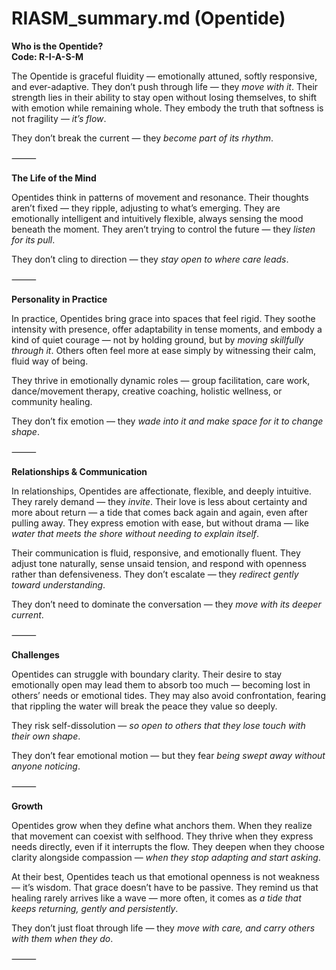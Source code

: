 # RIASM_summary.md (Opentide)

**Who is the Opentide?**  
**Code: R-I-A-S-M**

The Opentide is graceful fluidity — emotionally attuned, softly responsive, and ever-adaptive. They don’t push through life — they *move with it*. Their strength lies in their ability to stay open without losing themselves, to shift with emotion while remaining whole. They embody the truth that softness is not fragility — *it’s flow*.

They don’t break the current — they *become part of its rhythm*.

⸻

**The Life of the Mind**

Opentides think in patterns of movement and resonance. Their thoughts aren’t fixed — they ripple, adjusting to what’s emerging. They are emotionally intelligent and intuitively flexible, always sensing the mood beneath the moment. They aren’t trying to control the future — they *listen for its pull*.

They don’t cling to direction — they *stay open to where care leads*.

⸻

**Personality in Practice**

In practice, Opentides bring grace into spaces that feel rigid. They soothe intensity with presence, offer adaptability in tense moments, and embody a kind of quiet courage — not by holding ground, but by *moving skillfully through it*. Others often feel more at ease simply by witnessing their calm, fluid way of being.

They thrive in emotionally dynamic roles — group facilitation, care work, dance/movement therapy, creative coaching, holistic wellness, or community healing.

They don’t fix emotion — they *wade into it and make space for it to change shape*.

⸻

**Relationships & Communication**

In relationships, Opentides are affectionate, flexible, and deeply intuitive. They rarely demand — they *invite*. Their love is less about certainty and more about return — a tide that comes back again and again, even after pulling away. They express emotion with ease, but without drama — like *water that meets the shore without needing to explain itself*.

Their communication is fluid, responsive, and emotionally fluent. They adjust tone naturally, sense unsaid tension, and respond with openness rather than defensiveness. They don’t escalate — they *redirect gently toward understanding*.

They don’t need to dominate the conversation — they *move with its deeper current*.

⸻

**Challenges**

Opentides can struggle with boundary clarity. Their desire to stay emotionally open may lead them to absorb too much — becoming lost in others’ needs or emotional tides. They may also avoid confrontation, fearing that rippling the water will break the peace they value so deeply.

They risk self-dissolution — *so open to others that they lose touch with their own shape*.

They don’t fear emotional motion — but they fear *being swept away without anyone noticing*.

⸻

**Growth**

Opentides grow when they define what anchors them. When they realize that movement can coexist with selfhood. They thrive when they express needs directly, even if it interrupts the flow. They deepen when they choose clarity alongside compassion — *when they stop adapting and start asking*.

At their best, Opentides teach us that emotional openness is not weakness — it’s wisdom. That grace doesn’t have to be passive. They remind us that healing rarely arrives like a wave — more often, it comes as *a tide that keeps returning, gently and persistently*.

They don’t just float through life — they *move with care, and carry others with them when they do*.

⸻
